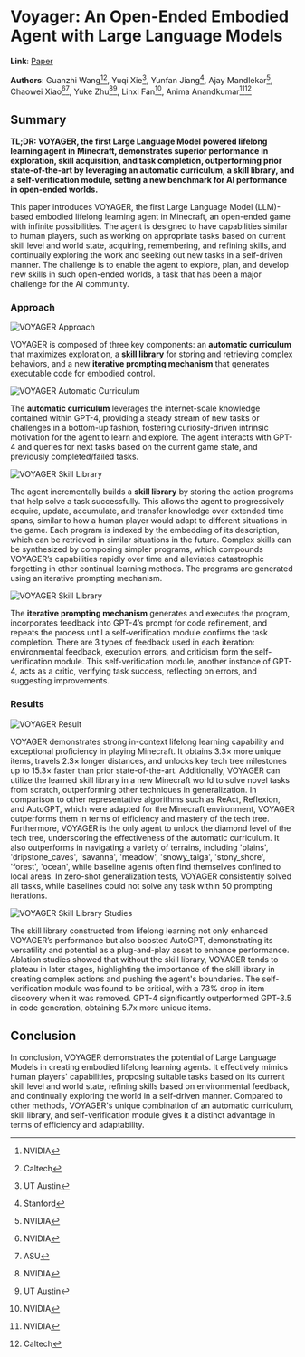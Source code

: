# Voyager: An Open-Ended Embodied Agent with Large Language Models

**Link**: [Paper](http://arxiv.org/pdf/2305.16291v1)

**Authors**: Guanzhi Wang[^1][^2], Yuqi Xie[^3], Yunfan Jiang[^4], Ajay Mandlekar[^1], Chaowei Xiao[^1][^5], Yuke Zhu[^1][^3], Linxi Fan[^1], Anima Anandkumar[^1][^2]


[^1]: NVIDIA
[^2]: Caltech
[^3]: UT Austin
[^4]: Stanford
[^5]: ASU

## Summary

**TL;DR: VOYAGER, the first Large Language Model powered lifelong learning agent in Minecraft, demonstrates superior performance in exploration, skill acquisition, and task completion, outperforming prior state-of-the-art by leveraging an automatic curriculum, a skill library, and a self-verification module, setting a new benchmark for AI performance in open-ended worlds.**

This paper introduces VOYAGER, the first Large Language Model (LLM)-based embodied lifelong learning agent in Minecraft, an open-ended game with infinite possibilities. The agent is designed to have capabilities similar to human players, such as working on appropriate tasks based on current skill level and world state, acquiring, remembering, and refining skills, and continually exploring the work and seeking out new tasks in a self-driven manner. The challenge is to enable the agent to explore, plan, and develop new skills in such open-ended worlds, a task that has been a major challenge for the AI community.

### Approach

![VOYAGER Approach](./images/method.png)

VOYAGER is composed of three key components: an **automatic curriculum** that maximizes exploration, a **skill library** for storing and retrieving complex behaviors, and a new **iterative prompting mechanism** that generates executable code for embodied control.

![VOYAGER Automatic Curriculum](./images/automatic_curriculum.png)

The **automatic curriculum** leverages the internet-scale knowledge contained within GPT-4, providing a steady stream of new tasks or challenges in a bottom-up fashion, fostering curiosity-driven intrinsic motivation for the agent to learn and explore. The agent interacts with GPT-4 and queries for next tasks based on the current game state, and previously completed/failed tasks.

![VOYAGER Skill Library](./images/skill_library.png)

The agent incrementally builds a **skill library** by storing the action programs that help solve a task successfully. This allows the agent to progressively acquire, update, accumulate, and transfer knowledge over extended time spans, similar to how a human player would adapt to different situations in the game. Each program is indexed by the embedding of its description, which can be retrieved in similar situations in the future. Complex skills can be synthesized by composing simpler programs, which compounds VOYAGER’s capabilities rapidly over time and alleviates catastrophic forgetting in other continual learning methods. The programs are generated using an iterative prompting mechanism.

![VOYAGER Skill Library](./images/iterative_prompting.png)

The **iterative prompting mechanism** generates and executes the program, incorporates feedback into GPT-4’s prompt for code refinement, and repeats the process until a self-verification module confirms the task completion. There are 3 types of feedback used in each iteration: environmental feedback, execution errors, and criticism form the self-verification module. This self-verification module, another instance of GPT-4, acts as a critic, verifying task success, reflecting on errors, and suggesting improvements.

### Results

![VOYAGER Result](./images/result.png)

VOYAGER demonstrates strong in-context lifelong learning capability and exceptional proficiency in playing Minecraft. It obtains 3.3× more unique items, travels 2.3× longer distances, and unlocks key tech tree milestones up to 15.3× faster than prior state-of-the-art. Additionally, VOYAGER can utilize the learned skill library in a new Minecraft world to solve novel tasks from scratch, outperforming other techniques in generalization. In comparison to other representative algorithms such as ReAct, Reflexion, and AutoGPT, which were adapted for the Minecraft environment, VOYAGER outperforms them in terms of efficiency and mastery of the tech tree. Furthermore, VOYAGER is the only agent to unlock the diamond level of the tech tree, underscoring the effectiveness of the automatic curriculum. It also outperforms in navigating a variety of terrains, including 'plains', 'dripstone_caves', 'savanna', 'meadow', 'snowy_taiga', 'stony_shore', 'forest', 'ocean', while baseline agents often find themselves confined to local areas. In zero-shot generalization tests, VOYAGER consistently solved all tasks, while baselines could not solve any task within 50 prompting iterations.

![VOYAGER Skill Library Studies](./images/skill_library_studies.png)

The skill library constructed from lifelong learning not only enhanced VOYAGER’s performance but also boosted AutoGPT, demonstrating its versatility and potential as a plug-and-play asset to enhance performance. Ablation studies showed that without the skill library, VOYAGER tends to plateau in later stages, highlighting the importance of the skill library in creating complex actions and pushing the agent's boundaries. The self-verification module was found to be critical, with a 73% drop in item discovery when it was removed. GPT-4 significantly outperformed GPT-3.5 in code generation, obtaining 5.7x more unique items.

## Conclusion

In conclusion, VOYAGER demonstrates the potential of Large Language Models in creating embodied lifelong learning agents. It effectively mimics human players' capabilities, proposing suitable tasks based on its current skill level and world state, refining skills based on environmental feedback, and continually exploring the world in a self-driven manner. Compared to other methods, VOYAGER's unique combination of an automatic curriculum, skill library, and self-verification module gives it a distinct advantage in terms of efficiency and adaptability.
